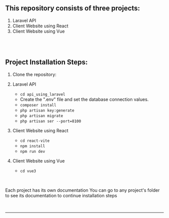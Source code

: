 ## This repository consists of three projects:
1. Laravel API
2. Client Website using React
3. Client Website using Vue


<br /><br />

## Project Installation Steps:

1. Clone the repository:

2. Laravel API
   -  ``` cd api_using_laravel ```
   -  Create the ".env" file and set the database connection values.
   -  ``` composer install ```
   -  ``` php artisan key:generate ```
   -  ``` php artisan migrate ```
   -  ``` php artisan ser --port=8100 ```

3. Client Website using React
   -  ``` cd react-vite ```
   -  ``` npm install ```
   -  ``` npm run dev ```

4. Client Website using Vue
   -  `cd vue3`

<br />

Each project has its own documentation
You can go to any project's folder to see its documentation to continue installation steps

<br /><hr /><br />

